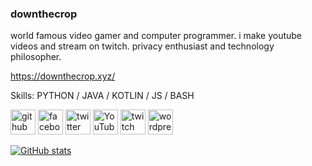 ### downthecrop
world famous video gamer and computer programmer. i make youtube videos and stream on twitch. privacy enthusiast and technology philosopher.

https://downthecrop.xyz/

Skills: PYTHON / JAVA / KOTLIN / JS / BASH



[<img src='https://cdn.jsdelivr.net/npm/simple-icons@3.0.1/icons/github.svg' alt='github' height='40'>](https://github.com/downthecrop)  [<img src='https://cdn.jsdelivr.net/npm/simple-icons@3.0.1/icons/facebook.svg' alt='facebook' height='40'>](https://www.facebook.com/downthecrop) [<img src='https://cdn.jsdelivr.net/npm/simple-icons@3.0.1/icons/twitter.svg' alt='twitter' height='40'>](https://twitter.com/downthecrop)  [<img src='https://cdn.jsdelivr.net/npm/simple-icons@3.0.1/icons/youtube.svg' alt='YouTube' height='40'>](https://www.youtube.com/c/downthecrop)  [<img src='https://cdn.jsdelivr.net/npm/simple-icons@3.0.1/icons/twitch.svg' alt='twitch' height='40'>](https://www.twitch.tv/downthecrop)  [<img src='https://cdn.jsdelivr.net/npm/simple-icons@3.0.1/icons/wordpress.svg' alt='wordpress' height='40'>](https://downthecrop.xyz/blog/)  

[![GitHub stats](https://github-readme-stats.vercel.app/api?username=downthecrop&show_icons=true&theme=tokyonight)](https://downthecrop.xyz/)
